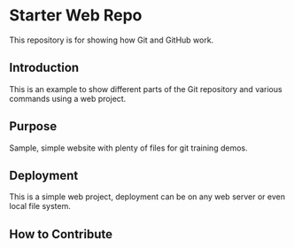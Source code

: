 # Starter Web Repo

This repository is for showing how Git and GitHub work.

## Introduction

This is an example to show different parts of the Git repository and various commands using a web project.

## Purpose

Sample, simple website with plenty of files for git training demos.

## Deployment

This is a simple web project, deployment can be on any web server or even local file system. 

## How to Contribute